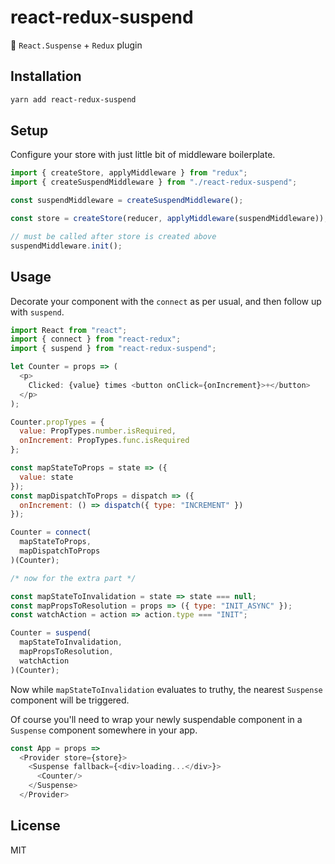 # react-redux-suspend

😬 `React.Suspense` + `Redux` plugin

## Installation

```sh
yarn add react-redux-suspend
```

## Setup

Configure your store with just little bit of middleware boilerplate.

```javascript
import { createStore, applyMiddleware } from "redux";
import { createSuspendMiddleware } from "./react-redux-suspend";

const suspendMiddleware = createSuspendMiddleware();

const store = createStore(reducer, applyMiddleware(suspendMiddleware));

// must be called after store is created above
suspendMiddleware.init();
```

## Usage

Decorate your component with the `connect` as per usual, and then follow up with `suspend`.

```javascript
import React from "react";
import { connect } from "react-redux";
import { suspend } from "react-redux-suspend";

let Counter = props => (
  <p>
    Clicked: {value} times <button onClick={onIncrement}>+</button>
  </p>
);

Counter.propTypes = {
  value: PropTypes.number.isRequired,
  onIncrement: PropTypes.func.isRequired
};

const mapStateToProps = state => ({
  value: state
});
const mapDispatchToProps = dispatch => ({
  onIncrement: () => dispatch({ type: "INCREMENT" })
});

Counter = connect(
  mapStateToProps,
  mapDispatchToProps
)(Counter);

/* now for the extra part */

const mapStateToInvalidation = state => state === null;
const mapPropsToResolution = props => ({ type: "INIT_ASYNC" });
const watchAction = action => action.type === "INIT";

Counter = suspend(
  mapStateToInvalidation, 
  mapPropsToResolution, 
  watchAction
)(Counter);
```

Now while `mapStateToInvalidation` evaluates to truthy, the nearest `Suspense` component will be triggered.

Of course you'll need to wrap your newly suspendable component in a `Suspense` component somewhere in your app.

```javascript
const App = props => 
  <Provider store={store}>
    <Suspense fallback={<div>loading...</div>}>
      <Counter/>
    </Suspense>
  </Provider>
```

## License

MIT
